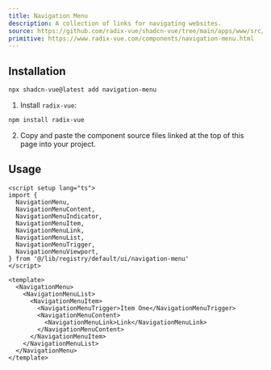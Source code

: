 ```yaml
---
title: Navigation Menu
description: A collection of links for navigating websites.
source: https://github.com/radix-vue/shadcn-vue/tree/main/apps/www/src/lib/registry/default/ui/navigation-menu 
primitive: https://www.radix-vue.com/components/navigation-menu.html
---
```


<ComponentPreview name="NavigationMenuDemo" /> 


## Installation

```bash
npx shadcn-vue@latest add navigation-menu
```

<ManualInstall>

1. Install `radix-vue`:

```bash
npm install radix-vue
```

2. Copy and paste the component source files linked at the top of this page into your project.
</ManualInstall>

## Usage

```vue
<script setup lang="ts">
import {
  NavigationMenu,
  NavigationMenuContent,
  NavigationMenuIndicator,
  NavigationMenuItem,
  NavigationMenuLink,
  NavigationMenuList,
  NavigationMenuTrigger,
  NavigationMenuViewport,
} from '@/lib/registry/default/ui/navigation-menu'
</script>

<template>
  <NavigationMenu>
    <NavigationMenuList>
      <NavigationMenuItem>
        <NavigationMenuTrigger>Item One</NavigationMenuTrigger>
        <NavigationMenuContent>
          <NavigationMenuLink>Link</NavigationMenuLink>
        </NavigationMenuContent>
      </NavigationMenuItem>
    </NavigationMenuList>
  </NavigationMenu>
</template>
```
